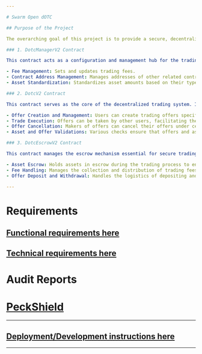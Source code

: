 ```yaml
---

# Swarm Open dOTC

## Purpose of the Project

The overarching goal of this project is to provide a secure, decentralized platform for trading various types of digital assets without needing a centralized authority. This approach enhances transparency, security, and trust among participants while also leveraging blockchain technology to automate many aspects of traditional OTC trading. By using smart contracts, the platform can reduce the risk of fraud, speed up transactions, and decrease the costs associated with trading, thereby making it accessible to a broader range of participants globally.

### 1. DotcManagerV2 Contract

This contract acts as a configuration and management hub for the trading platform, handling:

- Fee Management: Sets and updates trading fees.
- Contract Address Management: Manages addresses of other related contracts, such as the Dotc and Escrow contracts.
- Asset Standardization: Standardizes asset amounts based on their type and specific token standards to facilitate consistent and accurate trading operations.

### 2. DotcV2 Contract

This contract serves as the core of the decentralized trading system. It enables users to create, manage, and interact with trading offers in a decentralized manner. Key features include:

- Offer Creation and Management: Users can create trading offers specifying the assets they want to deposit and receive. Offers can be full or partial, catering to different trading needs.
- Trade Execution: Offers can be taken by other users, facilitating the exchange of assets according to the specified terms.
- Offer Cancellation: Makers of offers can cancel their offers under certain conditions, returning the deposited assets.
- Asset and Offer Validations: Various checks ensure that offers and assets meet specific criteria, preventing common errors such as zero amounts or invalid asset types.

### 3. DotcEscrowV2 Contract

This contract manages the escrow mechanism essential for secure trading:

- Asset Escrow: Holds assets in escrow during the trading process to ensure that they are only transferred upon successful trade completion.
- Fee Handling: Manages the collection and distribution of trading fees.
- Offer Deposit and Withdrawal: Handles the logistics of depositing and withdrawing assets for offers, ensuring that assets are only moved according to the rules of the platform.

---
```


# Requirements

## [Functional requirements here](docs/FunctionalRequirements)

## [Technical requirements here](docs/TechnicalRequirements/OpenDotc/v2)

# Audit Reports

# [PeckShield](docs/PeckShield-Audit-Report-dOTC-v1.0.pdf)

---

## [Deployment/Development instructions here](INSTRUCTIONS.md)

---

